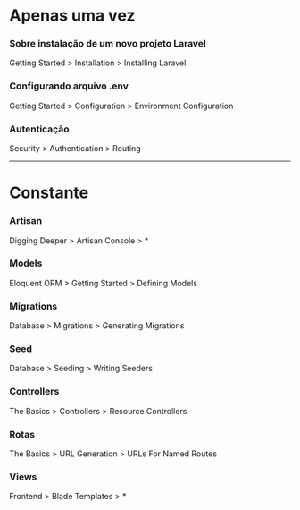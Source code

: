 # Apenas uma vez

### Sobre instalação de um novo projeto Laravel
Getting Started > Installation > Installing Laravel

### Configurando arquivo .env
Getting Started > Configuration > Environment Configuration

### Autenticação
Security > Authentication > Routing

<hr>

# Constante

### Artisan
Digging Deeper > Artisan Console > *

### Models
Eloquent ORM > Getting Started > Defining Models

### Migrations
Database > Migrations > Generating Migrations

### Seed
Database > Seeding > Writing Seeders

### Controllers
The Basics > Controllers > Resource Controllers

### Rotas
The Basics > URL Generation > URLs For Named Routes

### Views
Frontend > Blade Templates > *
